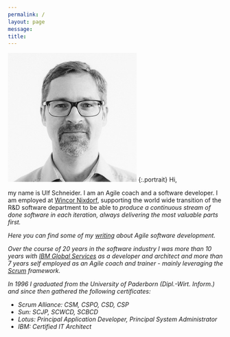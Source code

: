 ```yaml
---
permalink: /
layout: page
message: 
title: 
---
```

![](/r/u.jpg)
{:.portrait}
Hi,

my name is Ulf Schneider. I am an Agile coach and a software developer. I am employed at [Wincor Nixdorf](http://www.wincor-nixdorf.com), supporting the world wide transition of the R&D software department to be able to <em>produce a continuous stream of done software in each iteration, always delivering the most valuable parts first.

Here you can find some of my [writing](/know-how) about Agile software development. 

Over the course of 20 years in the software industry I was more than 10 years with [IBM Global Services](http://www.ibm.com) as a developer and architect and more than 7 years self employed as an Agile coach and trainer - mainly leveraging the [Scrum](http://www.scrumguides.org) framework.

In 1996 I graduated from the University of Paderborn (Dipl.-Wirt. Inform.) and since then gathered the following certificates:

* Scrum Alliance: CSM, CSPO, CSD, CSP
* Sun: SCJP, SCWCD, SCBCD
* Lotus: Principal Application Developer, Principal System Administrator
* IBM: Certified IT Architect
